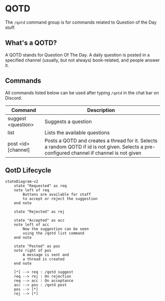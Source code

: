 # QOTD

The `/qotd` command group is for commands related to Question of the Day stuff.

## What's a QOTD?

A QOTD stands for Question Of The Day. A daily question is posted in a specified channel (usually, but not always) book-related, and people answer it.

## Commands

All commands listed below can be used after typing `/qotd` in the chat bar on Discord.

| Command             | Description                                                                                                                                  |
| ------------------- | -------------------------------------------------------------------------------------------------------------------------------------------- |
| suggest \<question\>  | Suggests a question                                                                                                                          |
| list                | Lists the available questions                                                                                                                |
| post \<id\> [channel] | Posts a QOTD and creates a thread for it. Selects a random QOTD if id is not given. Selects a pre-configured channel if channel is not given |

## QotD Lifecycle

```mermaid
stateDiagram-v2
    state "Requested" as req
    note left of req
        Buttons are available for staff
        to accept or reject the suggestion
    end note

    state "Rejected" as rej

    state "Accepted" as acc
    note left of acc
        Now the suggestion can be seen
        using the /qotd list command
    end note

    state "Posted" as pos
    note right of pos
        A message is sent and
        a thread is created
    end note

    [*] --> req : /qotd suggest
    req --> rej : On rejection
    req --> acc : On acceptance
    acc --> pos : /qotd post
    pos --> [*]
    rej --> [*]
```
